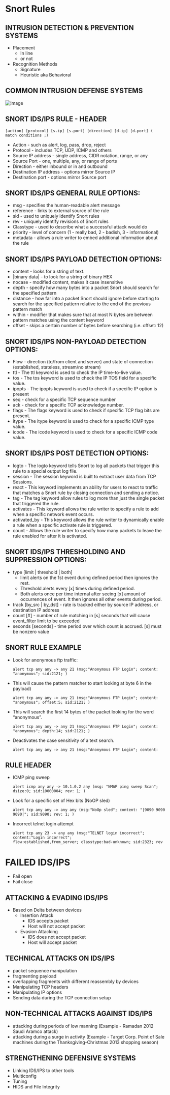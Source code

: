 # Snort Rules

## INTRUSION DETECTION & PREVENTION SYSTEMS
- Placement
  - In line
  - or not
- Recognition Methods
  - Signature
  - Heuristic aka Behavioral
 
## COMMON INTRUSION DEFENSE SYSTEMS
![image](https://github.com/TJClarke58/Networking.md/assets/140441047/0a53e758-c9e6-4273-840c-60dbeee7cfdd)

## SNORT IDS/IPS RULE - HEADER
```
[action] [protocol] [s.ip] [s.port] [direction] [d.ip] [d.port] ( match conditions ;)
```
- Action - such as alert, log, pass, drop, reject
- Protocol - includes TCP, UDP, ICMP and others
- Source IP address - single address, CIDR notation, range, or any
- Source Port - one, multiple, any, or range of ports
- Direction - either inbound or in and outbound
- Destination IP address - options mirror Source IP
- Destination port - options mirror Source port

## SNORT IDS/IPS GENERAL RULE OPTIONS:
- msg - specifies the human-readable alert message
- reference - links to external source of the rule
- sid - used to uniquely identify Snort rules
- rev - uniquely identify revisions of Snort rules
- Classtype - used to describe what a successful attack would do
- priority - level of concern (1 - really bad, 2 - badish, 3 - informational)
- metadata - allows a rule writer to embed additional information about the rule

## SNORT IDS/IPS PAYLOAD DETECTION OPTIONS:
- content - looks for a string of text.
- |binary data| - to look for a string of binary HEX
- nocase - modified content, makes it case insensitive
- depth - specify how many bytes into a packet Snort should search for the specified pattern
- distance - how far into a packet Snort should ignore before starting to search for the specified pattern relative to the end of the previous pattern match
- within - modifier that makes sure that at most N bytes are between pattern matches using the content keyword
- offset - skips a certain number of bytes before searching (i.e. offset: 12)

## SNORT IDS/IPS NON-PAYLOAD DETECTION OPTIONS:
- Flow - direction (to/from client and server) and state of connection (established, stateless, stream/no stream)
- ttl - The ttl keyword is used to check the IP time-to-live value.
- tos - The tos keyword is used to check the IP TOS field for a specific value.
- ipopts - The ipopts keyword is used to check if a specific IP option is present
- seq - check for a specific TCP sequence number
- ack - check for a specific TCP acknowledge number.
- flags - The flags keyword is used to check if specific TCP flag bits are present.
- itype - The itype keyword is used to check for a specific ICMP type value.
- icode - The icode keyword is used to check for a specific ICMP code value.

## SNORT IDS/IPS POST DETECTION OPTIONS:
- logto - The logto keyword tells Snort to log all packets that trigger this rule to a special output log file.
- session - The session keyword is built to extract user data from TCP Sessions.
- react - This keyword implements an ability for users to react to traffic that matches a Snort rule by closing connection and sending a notice.
- tag - The tag keyword allow rules to log more than just the single packet that triggered the rule.
- activates - This keyword allows the rule writer to specify a rule to add when a specific network event occurs.
- activated_by - This keyword allows the rule writer to dynamically enable a rule when a specific activate rule is triggered.
- count - Allows the rule writer to specify how many packets to leave the rule enabled for after it is activated.

## SNORT IDS/IPS THRESHOLDING AND SUPPRESSION OPTIONS:
- type [limit | threshold | both]
  - limit alerts on the 1st event during defined period then ignores the rest.
  - Threshold alerts every [x] times during defined period.
  - Both alerts once per time internal after seeing [x] amount of occurrences of event. It then ignores all other events during period.
- track [by_src | by_dst] - rate is tracked either by source IP address, or destination IP address
- count [#] - number of rule matching in [s] seconds that will cause event_filter limit to be exceeded
- seconds [seconds] - time period over which count is accrued. [s] must be nonzero value

## SNORT RULE EXAMPLE
- Look for anonymous ftp traffic:
  ```
  alert tcp any any -> any 21 (msg:"Anonymous FTP Login"; content: "anonymous"; sid:2121; )
  ```
- This will cause the pattern matcher to start looking at byte 6 in the payload)
  ```
  alert tcp any any -> any 21 (msg:"Anonymous FTP Login"; content: "anonymous"; offset:5; sid:2121; )
  ```
- This will search the first 14 bytes of the packet looking for the word “anonymous”.
  ```
  alert tcp any any -> any 21 (msg:"Anonymous FTP Login"; content: "anonymous"; depth:14; sid:2121; )
  ```
- Deactivates the case sensitivity of a text search.
  ```
  alert tcp any any -> any 21 (msg:"Anonymous FTP Login"; content:
  ```

## RULE HEADER
- ICMP ping sweep
  ```
  alert icmp any any -> 10.1.0.2 any (msg: "NMAP ping sweep Scan"; dsize:0; sid:10000004; rev: 1; )
  ```
- Look for a specific set of Hex bits (NoOP sled)
  ```
  alert tcp any any -> any any (msg:"NoOp sled"; content: "|9090 9090 9090|"; sid:9090; rev: 1; )
  ```
- Incorrect telnet login attempt
  ```
  alert tcp any 23 -> any any (msg:"TELNET login incorrect"; content:"Login incorrect";
  flow:established,from_server; classtype:bad-unknown; sid:2323; rev
  ```

# FAILED IDS/IPS
- Fail open
- Fail close

## ATTACKING & EVADING IDS/IPS
- Based on Delta between devices
  - Insertion Attack
    - IDS accepts packet
    - Host will not accept packet
  - Evasion Attacking
    - IDS does not accept packet
    - Host will accept packet
   
## TECHNICAL ATTACKS ON IDS/IPS
- packet sequence manipulation
- fragmenting payload
- overlapping fragments with different reassembly by devices
- Manipulating TCP headers
- Manipulating IP options
- Sending data during the TCP connection setup

## NON-TECHNICAL ATTACKS AGAINST IDS/IPS
- attacking during periods of low manning (Example - Ramadan 2012 Saudi Aramco attack)
- attacking during a surge in activity (Example - Target Corp. Point of Sale machines during the Thanksgiving-Christmas 2013 shopping season)

## STRENGTHENING DEFENSIVE SYSTEMS
- Linking IDS/IPS to other tools
- Multiconfig
- Tuning
- HIDS and File Integrity
